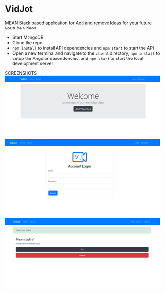 # VidJot
MEAN Stack based application for Add and remove Ideas for your future youtube videos 

* Start MongoDB
* Clone the repo
* `npm install` to install API dependencies and `npm start` to start the API
* Open a new terminal and navigate to the `client` directory, `npm install` to setup the Angular dependencies, and `npm start` to start the local development server

SCREENSHOTS
![Alt text](screenshots/v1.JPG?raw=true "home")
![Alt text](screenshots/v2.JPG?raw=true "login")
![Alt text](screenshots/v3.JPG?raw=true "ideas")
